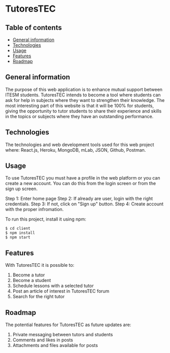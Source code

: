 # TutoresTEC

## Table of contents
* [General information](#general-info)
* [Technologies](#tech)
* [Usage](#usage)
* [Features](#features)
* [Roadmap](#roadmap)

<a name="general-info"></a>
## General information
The purpose of this web application is to enhance mutual support between ITESM students. TutoresTEC intends to become a tool where students can ask for help in subjects where they want to strengthen their knowledge. The most interesting part of this website is that it will be 100% for students, giving the opportunity to tutor students to share their experience and skills in the topics or subjects where they have an outstanding performance.

<a name="tech"></a>
## Technologies
The technologies and web development tools used for this web project where: React.js, Heroku, MongoDB, mLab, JSON, Github, Postman.

<a name="usage"></a>
## Usage

To use TutoresTEC you must have a profile in the web platform or you can create a new account. You can do this from the login screen or from the sign up screen.

Step 1: Enter home page
Step 2: If already are user, login with the right credentials.
Step 3: If not, click on "Sign up" button.
Step 4: Create account with the proper infromation.

To run this project, install it using npm:
```
$ cd client
$ npm install
$ npm start
```
<a name="features"></a>
## Features
With TutoresTEC it is possible to:
1. Become a tutor
2. Become a student
3. Schedule lessons with a selected tutor
4. Post an article of interest in TutoresTEC forum
5. Search for the right tutor

<a name="roadmap"></a>
## Roadmap
The potential features for TutoresTEC as future updates are:
1. Private messaging between tutors and students
2. Comments and likes in posts
3. Attachments and files available for posts
